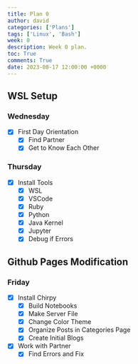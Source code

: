 ```yaml
---
title: Plan 0
author: david
categories: ['Plans']
tags: ['Linux', 'Bash']
week: 0
description: Week 0 plan.
toc: True
comments: True
date: 2023-08-17 12:00:00 +0000
---
```


## WSL Setup

### Wednesday
- [x] First Day Orientation
  + [x] Find Partner
  + [x] Get to Know Each Other

### Thursday
- [x] Install Tools
  + [x] WSL
  + [x] VSCode
  + [x] Ruby
  + [x] Python
  + [x] Java Kernel
  + [x] Jupyter
  + [x] Debug if Errors

## Github Pages Modification

### Friday

- [x] Install Chirpy
  + [x] Build Notebooks
  + [x] Make Server File
  + [x] Change Color Theme
  + [x] Organize Posts in Categories Page
  + [x] Create Initial Blogs
- [x] Work with Partner
  + [x] Find Errors and Fix